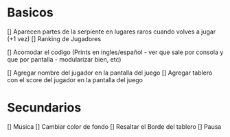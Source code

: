# Basicos
  [] Aparecen partes de la serpiente en lugares raros cuando volves a jugar (+1 vez)
  [] Ranking de Jugadores

  [] Acomodar el codigo (Prints en ingles/español - ver que sale por consola y que por pantalla - modularizar bien, etc)

  [] Agregar nombre del jugador en la pantalla del juego
  [] Agregar tablero con el score del jugador en la pantalla del juego

# Secundarios
  [] Musica
  [] Cambiar color de fondo
  [] Resaltar el Borde del tablero
  [] Pausa